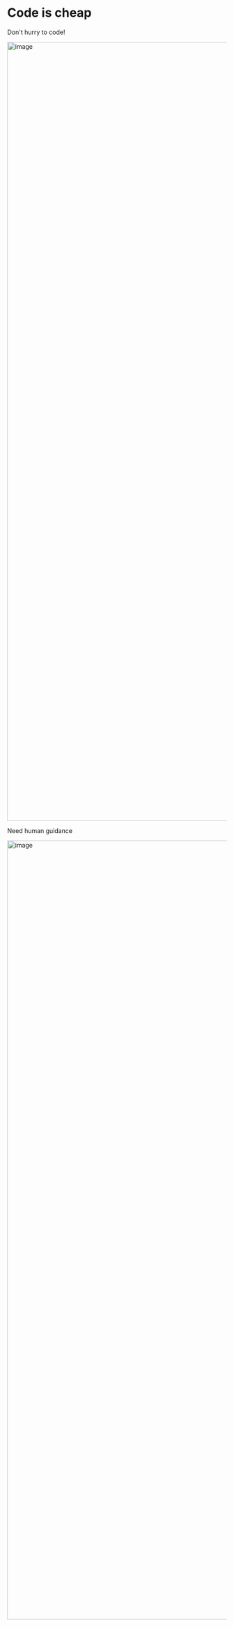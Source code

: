 # Code is cheap

Don't hurry to code!

<img width="2874" height="1788" alt="image" src="https://github.com/user-attachments/assets/cd5e6709-05f4-4dc2-899f-ee9197d4beab" />

Need human guidance

<img width="2874" height="1788" alt="image" src="https://github.com/user-attachments/assets/23c0ff70-18a8-42df-9f02-22dc2aea5b60" />
